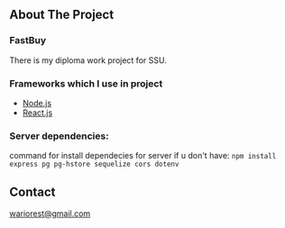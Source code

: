 

<!-- PROJECT SHIELDS -->

<!-- ABOUT THE PROJECT -->
## About The Project

### FastBuy
There is my diploma work project for SSU.


### Frameworks which I use in project
* [Node.js](https://nodejs.org/)
* [React.js](https://reactjs.org/)

### Server dependencies:
command for install dependecies for server if u don't have: `npm install express pg pg-hstore sequelize cors dotenv`



<!-- CONTACT -->
## Contact
wariorest@gmail.com



